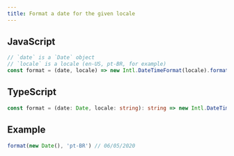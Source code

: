 ```yaml
---
title: Format a date for the given locale
---
```


## JavaScript
```js
// `date` is a `Date` object
// `locale` is a locale (en-US, pt-BR, for example)
const format = (date, locale) => new Intl.DateTimeFormat(locale).format(date)
```

## TypeScript
```ts
const format = (date: Date, locale: string): string => new Intl.DateTimeFormat(locale).format(date)
```

## Example
```js
format(new Date(), 'pt-BR') // 06/05/2020
```
